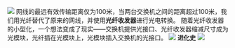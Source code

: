 
![](attachments/20240402092011.jpg)
网线的最远有效传输距离仅为100米，当两台交换机之间的距离超过100米，我们用光纤替代了原来的网线，并使用**光纤收发器**进行光电转换。
随着光纤收发器的小型化，一个想法变成了现实——交换机提供光接口、光纤收发器缩减尺寸成为光模块，光纤插在光模块上，光模块插入交换机的光接口。
![](attachments/20240402092424.jpg)
**进化史**
![](attachments/20240402092436.jpg)

